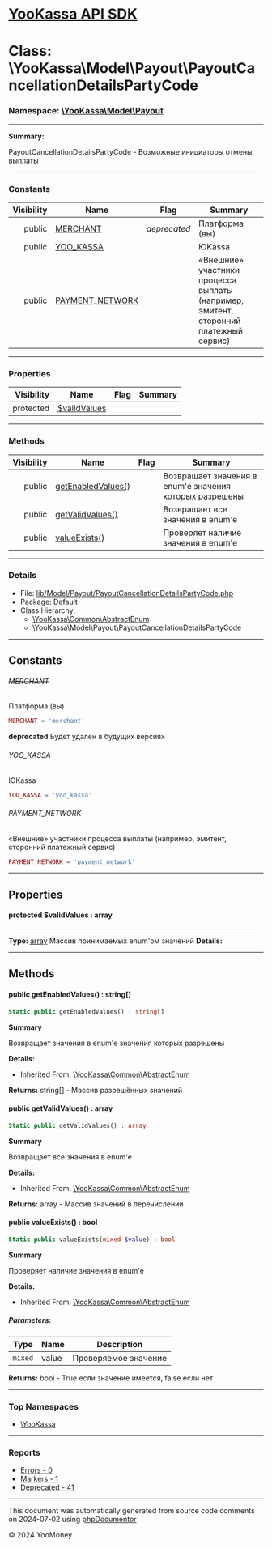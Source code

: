 # [YooKassa API SDK](../home.md)

# Class: \YooKassa\Model\Payout\PayoutCancellationDetailsPartyCode
### Namespace: [\YooKassa\Model\Payout](../namespaces/yookassa-model-payout.md)
---
**Summary:**

PayoutCancellationDetailsPartyCode - Возможные инициаторы отмены выплаты


---
### Constants
| Visibility | Name | Flag | Summary |
| ----------:| ---- | ---- | ------- |
| public | [MERCHANT](../classes/YooKassa-Model-Payout-PayoutCancellationDetailsPartyCode.md#constant_MERCHANT) | *deprecated* | Платформа (вы) |
| public | [YOO_KASSA](../classes/YooKassa-Model-Payout-PayoutCancellationDetailsPartyCode.md#constant_YOO_KASSA) |  | ЮKassa |
| public | [PAYMENT_NETWORK](../classes/YooKassa-Model-Payout-PayoutCancellationDetailsPartyCode.md#constant_PAYMENT_NETWORK) |  | «Внешние» участники процесса выплаты (например, эмитент, сторонний платежный сервис) |

---
### Properties
| Visibility | Name | Flag | Summary |
| ----------:| ---- | ---- | ------- |
| protected | [$validValues](../classes/YooKassa-Model-Payout-PayoutCancellationDetailsPartyCode.md#property_validValues) |  |  |

---
### Methods
| Visibility | Name | Flag | Summary |
| ----------:| ---- | ---- | ------- |
| public | [getEnabledValues()](../classes/YooKassa-Common-AbstractEnum.md#method_getEnabledValues) |  | Возвращает значения в enum'е значения которых разрешены |
| public | [getValidValues()](../classes/YooKassa-Common-AbstractEnum.md#method_getValidValues) |  | Возвращает все значения в enum'e |
| public | [valueExists()](../classes/YooKassa-Common-AbstractEnum.md#method_valueExists) |  | Проверяет наличие значения в enum'e |

---
### Details
* File: [lib/Model/Payout/PayoutCancellationDetailsPartyCode.php](../../lib/Model/Payout/PayoutCancellationDetailsPartyCode.php)
* Package: Default
* Class Hierarchy: 
  * [\YooKassa\Common\AbstractEnum](../classes/YooKassa-Common-AbstractEnum.md)
  * \YooKassa\Model\Payout\PayoutCancellationDetailsPartyCode

---
## Constants
<a name="constant_MERCHANT" class="anchor"></a>
###### ~~MERCHANT~~
Платформа (вы)

```php
MERCHANT = 'merchant'
```

**deprecated**
Будет удален в будущих версиях

<a name="constant_YOO_KASSA" class="anchor"></a>
###### YOO_KASSA
ЮKassa

```php
YOO_KASSA = 'yoo_kassa'
```


<a name="constant_PAYMENT_NETWORK" class="anchor"></a>
###### PAYMENT_NETWORK
«Внешние» участники процесса выплаты (например, эмитент, сторонний платежный сервис)

```php
PAYMENT_NETWORK = 'payment_network'
```



---
## Properties
<a name="property_validValues"></a>
#### protected $validValues : array
---
**Type:** <a href="../array"><abbr title="array">array</abbr></a>
Массив принимаемых enum&#039;ом значений
**Details:**



---
## Methods
<a name="method_getEnabledValues" class="anchor"></a>
#### public getEnabledValues() : string[]

```php
Static public getEnabledValues() : string[]
```

**Summary**

Возвращает значения в enum'е значения которых разрешены

**Details:**
* Inherited From: [\YooKassa\Common\AbstractEnum](../classes/YooKassa-Common-AbstractEnum.md)

**Returns:** string[] - Массив разрешённых значений


<a name="method_getValidValues" class="anchor"></a>
#### public getValidValues() : array

```php
Static public getValidValues() : array
```

**Summary**

Возвращает все значения в enum'e

**Details:**
* Inherited From: [\YooKassa\Common\AbstractEnum](../classes/YooKassa-Common-AbstractEnum.md)

**Returns:** array - Массив значений в перечислении


<a name="method_valueExists" class="anchor"></a>
#### public valueExists() : bool

```php
Static public valueExists(mixed $value) : bool
```

**Summary**

Проверяет наличие значения в enum'e

**Details:**
* Inherited From: [\YooKassa\Common\AbstractEnum](../classes/YooKassa-Common-AbstractEnum.md)

##### Parameters:
| Type | Name | Description |
| ---- | ---- | ----------- |
| <code lang="php">mixed</code> | value  | Проверяемое значение |

**Returns:** bool - True если значение имеется, false если нет



---

### Top Namespaces

* [\YooKassa](../namespaces/yookassa.md)

---

### Reports
* [Errors - 0](../reports/errors.md)
* [Markers - 1](../reports/markers.md)
* [Deprecated - 41](../reports/deprecated.md)

---

This document was automatically generated from source code comments on 2024-07-02 using [phpDocumentor](http://www.phpdoc.org/)

&copy; 2024 YooMoney